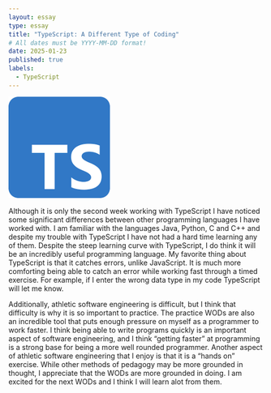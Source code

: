 ```yaml
---
layout: essay
type: essay
title: "TypeScript: A Different Type of Coding"
# All dates must be YYYY-MM-DD format!
date: 2025-01-23
published: true
labels:
  - TypeScript
---
```


<img width="200px" class="rounded float-start pe-4" src="../img/typescript.png">

Although it is only the second week working with TypeScript I have noticed some significant differences between other programming languages I have worked with. I am familiar with the languages Java, Python, C and C++ and despite my trouble with TypeScript I have not had a hard time learning any of them. Despite the steep learning curve with TypeScript, I do think it will be an incredibly useful programming language. My favorite thing about TypeScript is that it catches errors, unlike JavaScript. It is much more comforting being able to catch an error while working fast through a timed exercise. For example, if I enter the wrong data type in my code TypeScript will let me know.


Additionally, athletic software engineering is difficult, but I think that difficulty is why it is so important to practice. The practice WODs are also an incredible tool that puts enough pressure on myself as a programmer to work faster. I think being able to write programs quickly is an important aspect of software engineering, and I think “getting faster” at programming is a strong base for being a more well rounded programmer. Another aspect of athletic software engineering that I enjoy is that it is a “hands on” exercise. While other methods of pedagogy may be more grounded in thought, I appreciate that the WODs are more grounded in doing. I am excited for the next WODs and I think I will learn alot from them.

